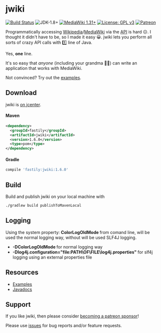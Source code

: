 # jwiki
[![Build Status](https://travis-ci.org/fastily/jwiki.svg?branch=master)](https://travis-ci.org/fastily/jwiki)
![JDK-1.8+](https://upload.wikimedia.org/wikipedia/commons/7/75/Blue_JDK_1.8%2B_Shield_Badge.svg)
[![MediaWiki 1.31+](https://upload.wikimedia.org/wikipedia/commons/b/b2/Blue_MediaWiki_1.31%2B_Shield_Badge.svg)](https://www.mediawiki.org/wiki/MediaWiki)
[![License: GPL v3](https://upload.wikimedia.org/wikipedia/commons/8/86/GPL_v3_Blue_Badge.svg)](https://www.gnu.org/licenses/gpl-3.0.en.html)
[![Patreon](https://upload.wikimedia.org/wikipedia/commons/2/22/Green_Patreon_Donate_Shield_Badge.svg)](https://www.patreon.com/fastily)

Programmatically accessing [Wikipedia](https://en.wikipedia.org/wiki/Main_Page)/[MediaWiki](https://www.mediawiki.org/wiki/MediaWiki) via the [API](https://en.wikipedia.org/w/api.php) is hard ☹️.  I thought it didn't have to be, so I made it easy 😀.  jwiki lets you perform all sorts of crazy API calls with 1️⃣ line of Java.  

Yes, **one** line.  

It's so easy that _anyone_ (including your grandma 👵🏻) can write an application that works with MediaWiki.

Not convinced?  Try out the [examples](https://github.com/fastily/jwiki/wiki/Examples).

## Download
jwiki is [on jcenter](https://bintray.com/fastily/maven/jwiki).

#### Maven
```xml
<dependency>
  <groupId>fastily</groupId>
  <artifactId>jwiki</artifactId>
  <version>1.6.0</version>
  <type>pom</type>
</dependency>
```

#### Gradle
```groovy
compile 'fastily:jwiki:1.6.0'
```

## Build
Build and publish jwiki on your local machine with
```bash
./gradlew build publishToMavenLocal
```

## Logging
Using the system property: <strong>ColorLogOldMode </strong>from comand line, will be used the normal logging way, without
will be used SLF4J logging.
* <strong> -DColorLogOldMode </strong> for normal logging way
* <strong> -Dlog4j.configuration="file:PATH\OF\FILE\log4j.properties" </strong> for slf4j logging using an external properties file


## Resources
* [Examples](https://github.com/fastily/jwiki/wiki/Examples)
* [Javadocs](https://fastily.github.io/jwiki/docs/jwiki/)

## Support
If you like jwiki, then please consider [becoming a patreon sponsor](https://www.patreon.com/fastily)!

Please use [issues](https://github.com/fastily/jwiki/issues) for bug reports and/or feature requests.